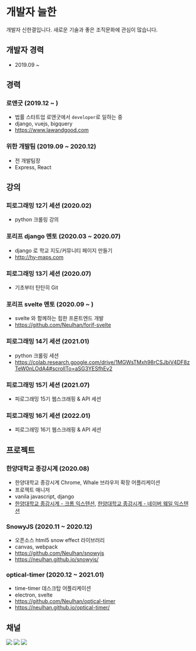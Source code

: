 # 개발자 늘한

개발자 신한결입니다. 새로운 기술과 좋은 조직문화에 관심이 많습니다.

## 개발자 경력

- 2019.09 ~

## 경력

### 로앤굿 (2019.12 ~ )

- 법률 스타트업 로앤굿에서 `developer`로 일하는 중
- django, vuejs, bigquery
- https://www.lawandgood.com

### 위한 개발팀 (2019.09 ~ 2020.12)

- 전 개발팀장
- Express, React

## 강의

### 피로그래밍 12기 세션 (2020.02)

- python 크롤링 강의

### 포리프 django 멘토 (2020.03 ~ 2020.07)

- django 로 학교 지도/커뮤니티 페이지 만들기
- http://hy-maps.com

### 피로그래밍 13기 세션 (2020.07)

- 기초부터 탄탄히 Git

### 포리프 svelte 멘토 (2020.09 ~ )

- svelte 와 함께하는 힙한 프론트엔드 개발
- https://github.com/Neulhan/forif-svelte

### 피로그래밍 14기 세션 (2021.01)

- python 크롤링 세션
- https://colab.research.google.com/drive/1MGWsTMxh98rCSJbiV4DF8zTeW0nLOdA4#scrollTo=aSG3YESfhEv2

### 피로그래밍 15기 세션 (2021.07)
- 피로그래밍 15기 웹스크래핑 & API 세션


### 피로그래밍 16기 세션 (2022.01)
- 피로그래밍 16기 웹스크래핑 & API 세션


## 프로젝트

### 한양대학교 종강시계 (2020.08)

- 한양대학교 종강시계 Chrome, Whale 브라우저 확장 어플리케이션
- 프로젝트 매니저
- vanila javascript, django
- [한양대학교 종강시계 - 크롬 익스텐션](https://chrome.google.com/webstore/detail/%ED%95%9C%EC%96%91%EB%8C%80%ED%95%99%EA%B5%90-%EC%A2%85%EA%B0%95%EC%8B%9C%EA%B3%84/gjpmmcimpelilaeciicpfmbggloncipb?hl=ko), [한양대학교 종강시계 - 네이버 웨일 익스텐션](https://store.whale.naver.com/detail/jmkmnnboknkeinncefhkbfnenbpocaml)

### SnowyJS (2020.11 ~ 2020.12)

- 오픈소스 html5 snow effect 라이브러리
- canvas, webpack
- https://github.com/Neulhan/snowyjs
- https://neulhan.github.io/snowyjs/

### optical-timer (2020.12 ~ 2021.01)

- time-timer 데스크탑 어플리케이션
- electron, svelte
- https://github.com/Neulhan/optical-timer
- https://neulhan.github.io/optical-timer/

## 채널

[![](https://img.shields.io/static/v1?label=&message=YouTube&color=FF0000&logo=YouTube)](https://www.youtube.com/channel/UCdrsvg9_y6njpdQZsSP-Tbw)
[![](https://img.shields.io/static/v1?label=V&message=Blog&color=06D6A9)](https://velog.io/@neulhan)
[![](https://img.shields.io/static/v1?label=&message=Github&color=181717&logo=Github)](https://github.com/Neulhan/)
